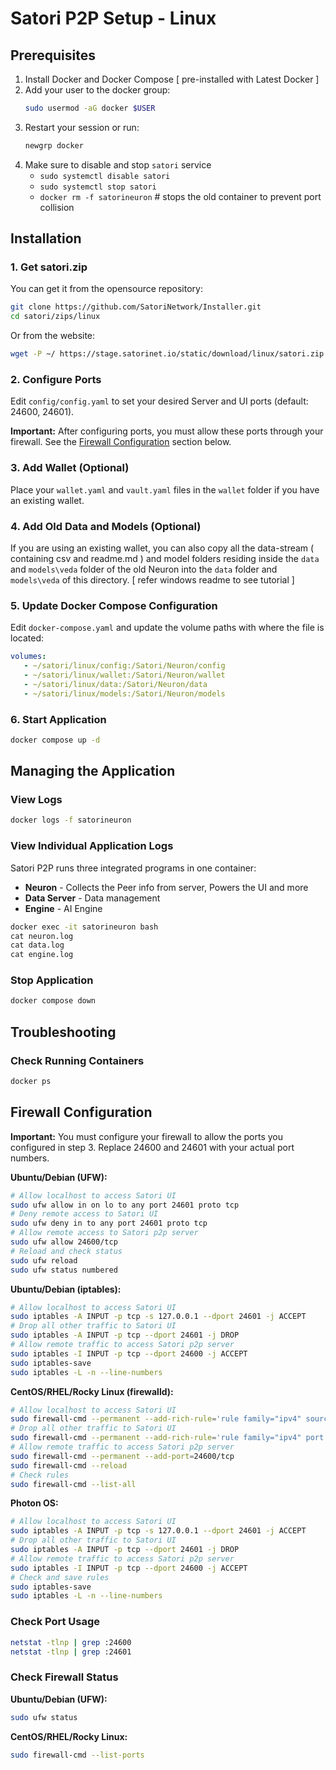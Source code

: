 # Satori P2P Setup - Linux

## Prerequisites

1. Install Docker and Docker Compose [ pre-installed with Latest Docker ]
2. Add your user to the docker group:
   ```bash
   sudo usermod -aG docker $USER
   ```
3. Restart your session or run:
   ```bash
   newgrp docker
   ```
4. Make sure to disable and stop `satori` service
     - `sudo systemctl disable satori`
     - `sudo systemctl stop satori`
     - `docker rm -f satorineuron` # stops the old container to prevent port collision


## Installation

### 1. Get satori.zip
You can get it from the opensource repository:
```bash
git clone https://github.com/SatoriNetwork/Installer.git
cd satori/zips/linux
```

Or from the website:
```bash
wget -P ~/ https://stage.satorinet.io/static/download/linux/satori.zip
```

### 2. Configure Ports
Edit `config/config.yaml` to set your desired Server and UI ports (default: 24600, 24601).

**Important:** After configuring ports, you must allow these ports through your firewall. See the [Firewall Configuration](#firewall-configuration) section below.

### 3. Add Wallet (Optional)
Place your `wallet.yaml` and `vault.yaml` files in the `wallet` folder if you have an existing wallet.

### 4. Add Old Data and Models (Optional)
If you are using an existing wallet, you can also copy all the data-stream ( containing csv and readme.md ) and model folders  residing inside the `data` and `models\veda`  folder of the old Neuron into the `data` folder and `models\veda` of this directory. [ refer windows readme to see tutorial ]

### 5. Update Docker Compose Configuration
Edit `docker-compose.yaml` and update the volume paths with where the file is located:
```yaml
volumes:
   - ~/satori/linux/config:/Satori/Neuron/config
   - ~/satori/linux/wallet:/Satori/Neuron/wallet
   - ~/satori/linux/data:/Satori/Neuron/data
   - ~/satori/linux/models:/Satori/Neuron/models
```

### 6. Start Application
```bash
docker compose up -d
```

## Managing the Application

### View Logs
```bash
docker logs -f satorineuron
```

### View Individual Application Logs

Satori P2P runs three integrated programs in one container:
- **Neuron** - Collects the Peer info from server, Powers the UI and more
- **Data Server** - Data management
- **Engine** - AI Engine

```cmd
docker exec -it satorineuron bash
cat neuron.log
cat data.log
cat engine.log
```

### Stop Application
```bash
docker compose down
```

## Troubleshooting

### Check Running Containers
```bash
docker ps
```

## Firewall Configuration

**Important:** You must configure your firewall to allow the ports you configured in step 3. Replace 24600 and 24601 with your actual port numbers.

**Ubuntu/Debian (UFW):**
```bash
# Allow localhost to access Satori UI
sudo ufw allow in on lo to any port 24601 proto tcp
# Deny remote access to Satori UI
sudo ufw deny in to any port 24601 proto tcp
# Allow remote access to Satori p2p server
sudo ufw allow 24600/tcp
# Reload and check status
sudo ufw reload
sudo ufw status numbered
```

**Ubuntu/Debian (iptables):**
```bash
# Allow localhost to access Satori UI
sudo iptables -A INPUT -p tcp -s 127.0.0.1 --dport 24601 -j ACCEPT
# Drop all other traffic to Satori UI
sudo iptables -A INPUT -p tcp --dport 24601 -j DROP
# Allow remote traffic to access Satori p2p server
sudo iptables -I INPUT -p tcp --dport 24600 -j ACCEPT
sudo iptables-save
sudo iptables -L -n --line-numbers
```

**CentOS/RHEL/Rocky Linux (firewalld):**
```bash
# Allow localhost to access Satori UI
sudo firewall-cmd --permanent --add-rich-rule='rule family="ipv4" source address="127.0.0.1" port port="24601" protocol="tcp" accept'
# Drop all other traffic to Satori UI
sudo firewall-cmd --permanent --add-rich-rule='rule family="ipv4" port port="24601" protocol="tcp" drop'
# Allow remote traffic to access Satori p2p server
sudo firewall-cmd --permanent --add-port=24600/tcp
sudo firewall-cmd --reload
# Check rules
sudo firewall-cmd --list-all
```

**Photon OS:**
```bash
# Allow localhost to access Satori UI
sudo iptables -A INPUT -p tcp -s 127.0.0.1 --dport 24601 -j ACCEPT
# Drop all other traffic to Satori UI
sudo iptables -A INPUT -p tcp --dport 24601 -j DROP
# Allow remote traffic to access Satori p2p server
sudo iptables -I INPUT -p tcp --dport 24600 -j ACCEPT
# Check and save rules
sudo iptables-save
sudo iptables -L -n --line-numbers
```

### Check Port Usage
```bash
netstat -tlnp | grep :24600
netstat -tlnp | grep :24601
```

### Check Firewall Status
**Ubuntu/Debian (UFW):**
```bash
sudo ufw status
```

**CentOS/RHEL/Rocky Linux:**
```bash
sudo firewall-cmd --list-ports
```
